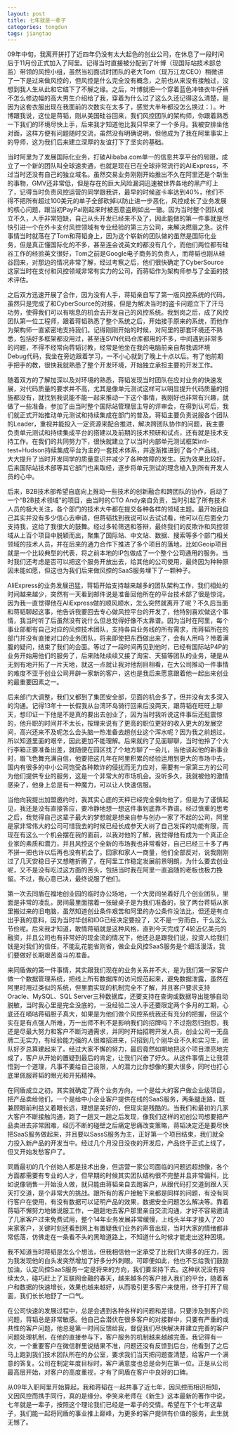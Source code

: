 ```yaml
---
layout: post
title: 七年就是一辈子
categories: tongdun
tags: jiangtao
---
```


09年中旬，我离开拼打了近四年仍没有太大起色的创业公司，在休息了一段时间后于11月份正式加入了阿里。记得当时直接被分配到了叶博（现国际站技术部总监）带领的风控小组，虽然当初面试时团队的老大Tom（现万江龙CEO）稍微讲了一下是过来做风控的，但风控是什么完全没有概念，之前也从来没有接触过，没想到我人生从此和它结下了不解之缘。之后，叶博就把一个穿着蓝色冲锋衣牛仔裤不怎么修边幅的高大男生介绍给了我，穿着为什么过了这么久还记得这么清楚，是因为这套衣服出现在我面前的次数实在太多了，感觉大半年都没怎么换过：）。叶博跟我说，这位是蒋韬，刚从美国硅谷回来，我们风控团队的架构师，你跟着熟悉一下我们的环境尽快上手，后来我才知道他比我只早来了一个多月。我被安排坐他对面，这样方便有问题随时交流，虽然没有明确说明，但他成为了我在阿里事实上的导师，这为我们后来建立深厚的友谊打下了坚实的基础。

当时阿里为了发展国际化业务，打破Alibaba.com单一的信息共享平台的局限，成立了一个新的团队叫全球速卖通，也就是现在已在全球非常流行的AliExpress，不过当时还没有自己的独立域名。虽然交易业务刚刚开始推出不久在阿里还是个新生的事物，GMV还非常低，但是存在的巨大风险漏洞迅速被世界各地的黑产盯上了，记得当时负责风控运营的同学跟我讲，最早的时候盗卡率达到40%，他们不得不把所有超过100美元的单子全部砍掉以防止进一步恶化，风控成长了业务发展的核心问题，跟当初PayPal刚起来时被恶意盗刷如出一辙。因为当时整个团队成立不久，人手非常短缺，自己从头开发已经来不及了，因此能做的第一件事就是尽快引进一个在外卡支付风控领域有专业经验的第三方公司，来解决燃眉之急。这件事情当时就落在了Tom和蒋韬身上，因为这个崭新的团队做的虽然是国际化业务，但是真正懂国际化的不多，甚至连会说英文的都没有几个，而他们两位都有硅谷工作的经验英文很好，Tom之前是Google电子商务的负责人，而蒋韬也刚从硅谷回来，对那边的情况非常了解，经过考察之后，他们很快确定了CyberSource这家当时在支付和风控领域非常有实力的公司，而蒋韬作为架构师参与了全面的技术评估。

之后双方迅速开展了合作，因为没有人手，蒋韬亲自写了第一版风控系统的代码，虽然只是完成了和CyberSource的对接，但是为解决当时的盗卡问题立下了汗马功劳，使得我们可以有喘息的机会去开发自己的风控系统。我到岗之后，成了风控团队第一位工程师，跟着蒋韬熟悉了整个系统之后，开始接手原来的系统，而他作为架构师一直紧密地支持我们。记得刚刚开始的时候，对阿里的那套环境还不熟悉，包括好多框架都没用过，甚至连SVN代码仓库都用的不多，中间遇到非常多的问题，不得不经常向蒋韬讨教，经常是他坐在我的电脑前亲自帮我调环境Debug代码，我坐在旁边跟着学习，一不小心就到了晚上十点以后。有了他前期手把手的教，很快我就熟悉了整个开发环境，开始独立承担主要的开发工作。

随着双方的了解加深以及对环境的熟悉，蒋韬发现当时团队在应对业务的快速发展，对代码质量的要求并不高，尤其是像单元测试这样可以明显提升代码质量的措施都没有，就找到我说能不能一起来推动一下这个事情，我刚好也非常有兴趣，就做了一些准备，参加了由当时整个国际站管理层主导的评审会，在得到认可后，我们就正式开始推动单元测试和持续集成在部门的普及。蒋韬主要负责说服各个团队的Leader，重视并能投入一定资源来配合推进，解决跨团队协作的问题，我主要负责单元测试和持续集成平台的搭建以及前期的技术预研和试点，还有就是技术支持工作。在我们的共同努力下，很快就建立了以当时内部单元测试框架intl-test+Hudson持续集成平台为主的一套技术体系，并逐渐推进到了各个产品线，大大提升了当时开发同学的质量意识并减少了各种故障的发生。因为效果比较好，后来国际站技术部等其它部门也来取经，逐步将单元测试的理念植入到所有开发人员的心中。

后来，B2B技术部希望自底向上推动一些技术的创新融合和跨团队的协作，启动了一个“B2B技术领域”的项目，由当时的CTO Andy亲自负责，当时引起了所有技术人员的极大关注，各个部门的技术大牛都在提交各种各样的领域主题。最开始我自己其实并没有多少信心去申请，但蒋韬找到我说可以去试试看，他可以在后面全力支持我，这给了我很大的鼓舞。经过多轮筛选和答辩，最终我们的反欺诈和风控领域从上百个项目中脱颖而出，聚集了国际站、中文站、数据、搜索等多个部门相关领域的技术人员，并在后来的通力合作下推进了多个项目的落地，比如Geoip项目就是一个比较典型的代表，将之前本地的IP包做成了一个整个公司通用的服务。当时我们还考虑是否可以把这个服务开放出去，给其他的公司使用，最终因为种种原因未能如愿，但这也为我们后来做风控的SaaS服务埋下了一颗种子。

AliExpress的业务发展迅猛，蒋韬开始支持越来越多的团队架构工作，我们相处的时间越来越少，突然有一天看到邮件说是准备回他所在的平台技术部了很是惊诧，因为我一直觉得他在AliExpress做的顺风顺水，怎么突然就离开了呢？不久后当面和蒋韬聊起这事，他告诉我要回去专心做风控平台的开发了，他特别喜欢做这个事情，我当时听了后虽然没有说什么但总觉得好像不太靠谱。因为当时在阿里，每个事业部都有自己对应的风控技术团队，支持各自业务线的所有需求，而蒋韬所在的部门并没有直接对口的业务团队，将来即使把东西做出来了，会有人用吗？带着满腹的疑问，结束了我们的会面。等过了一段时间再见到他时，已经有国际站P4P的业务开始用他们的服务了，后来陆陆续续又接了淘宝、天猫等团队的业务，硬是从无到有地开拓了一片天地，就这一点就让我对他刮目相看，在大公司推动一件事情的难度不亚于创业公司开辟一家新的客户，这也是我后来愿意跟着他一起出来创业的最重要因素之一。

后来部门大调整，我们又都到了集团安全部，见面的机会多了，但并没有太多深入的沟通。记得13年十一长假我从台湾环岛骑行回来后没两天，跟蒋韬在旺旺上聊天，想印证一下他是不是真的要出去创业了，因为当时我听说这件事后还挺震惊的，他升职的时间并不太长，按理来说有了更高的职位更好的收入更大的发展空间，高兴还来不及呢怎么会头脑一热准备去趟创业这个浑水呢？因为我之前趟过，所以知道里面的艰辛，因此更加不能理解。后来就约了见面聊聊，当时他拎了个大行李箱正要准备出差，就随便在园区找了个地方聊了一会儿，当他谈起他的新事业时，眉飞色舞充满自信，他要把这几年在阿里积累的经验运用到更大的市场中去，国内有很多的中小公司饱受各种欺诈的侵扰而无力应对，需要有一家第三方的公司为他们提供专业的服务，这是一个非常大的市场机会。没听多久，我就被他的激情感染了，他身上总是有一种魔力，可以让人快速信服。

当他向我提出加盟邀约时，我其实心底的天秤已经完全倒向他了，但是为了谨慎起见，我还是没有直接答应，要冷静地想一想这件事到底靠不靠谱。经过慎重的思考之后，我觉得自己这辈子最大的梦想就是想亲自参与创办一家了不起的公司，阿里是家非常伟大的公司可惜我去的时候已经长成参天大树了自己发挥的功能有限，而现在有这么一个机会摆在我的面前，以我对他的了解，我觉得他有成为一个真正企业家的素质和潜力，并且风控这个全新的市场我也非常看好，自己已经三十多了再不拼一把也许以后再也没有机会了。回家和家人一商量，他们全部反对，说我刚刚过了几天安稳日子又想瞎折腾了，在阿里工作稳定发展前景明朗，为什么要去创业呢，又不是没有吃过这方面的苦头，包括当时我在阿里一直追随的老板也极力挽留。不过，我心意已决，最终说服了他们。

第一次去同盾在福地创业园的临时办公场地，一个大房间坐着好几个创业团队，里面是非常的凌乱，房间最里面摆着一张破桌子是为我们准备的，放了两台蒋韬从家里搬过来的旧电脑，虽然知道创业条件艰苦和阿里的办公条件没法比，但还是有点出乎我的意料，因为当时华创和IDG已经决定要投了，又不是一穷而白，干么这么节俭呢。后来我才知道，敢情蒋韬就是这种风格，直到今天完成了4轮近亿美元的融资，并且公司也有非常好的现金流的情况下，他还总是跟我们说，投资人给我们钱是对我们的信任，不能乱花能省则省，做企业风控SaaS服务是个细活漫活，我们要做好长期艰苦奋斗的准备。

来同盾做的第一件事情，其实跟我们现在的业务关系并不大，是为我们第一家客户做一个数据管理系统，把线上所有数据库的访问规范起来，避免数据泄露，虽然在阿里时用过类似的系统，但里面实现的机制完全不了解，并且客户要求支持Oracle、MySQL、SQL Server三种数据库，还要支持在查询或数据导出能够自动脱敏，当时我心里是完全没底的，一没经验二没人手还要限定两个多月的工期，心底还在嘀咕蒋韬胆子真大，如果是为他们做个风控系统我还有充分的把握，但这个实在是有点强人所难，万一出师不利不是影响我们的招牌吗？不过抱怨归抱怨，我还是尽最大努力和客户不断沟通需求，并同时开始招聘开发人员，创业公司一无品牌二无实力，有经验能力强的人很难招进来，只招到几个刚毕业不久和实习生，团队好歹总算建起来了。经过大家不懈的努力，最后竟然如期地把这个项目漂亮地完成了，客户从开始的置疑到最后的肯定，让我们兴奋了好久。从这件事情上让我领悟到一个道理，凡事不要给自己设限，人的潜力比你想像的要大很多，同时也打心底里佩服蒋韬的眼光和开拓精神。

在同盾成立之初，其实就确定了两个业务方向，一个是给大的客户做企业级项目，把产品卖给他们，一个是给中小企业客户提供在线的SaaS服务，两条腿走路，既兼顾眼前利益又着眼长远，理想是美好的，但现实是残酷的。当我们和最初的几家大客户不断接触沟通，跑了一趟又一趟之后发现，像我们这样的初创公司想要把产品卖进去非常困难，经历不断的碰壁之后痛定思痛改变策略，蒋韬决定还是要尽快把SaaS服务做起来，并且要以SassS服务为主，正好第一个项目结束，我们就全力投入新产品的开发当中。经过几个月没日没夜的开发后，产品终于正式上线了，但又开始发愁客户了。

同盾最初的几个创始人都是技术出身，但运营一家公司面临的问题远超想像，各个方面都需要有专业的人才，但早期的时候其实团队结构很不完整并且非常偏科，比如说像销售一开始没人做，就只能由蒋韬亲自去跑客户，从跟代码打交道到跟人天天打交道，是个非常大的挑战。跟所有的客户接触下来都是同样的问题，有没有同行客户在使用，有没有数据可以证明产品的效果，数据安全问题怎么解决等。靠着蒋韬不懈努力地做说服工作，一趟趟地去客户那里亲自交流沟通，才好不容易邀请了几家客户过来免费试用，整个14年业务发展非常缓慢，上线头半年才接入了20来家客户，关键时刻还看到网上有置疑我们业务的声音出现，当时大家的情绪都非常低落，仿佛走在一条看不头的黑暗道路上，不知道什么时候才能走出这种困境。

我不知道当时蒋韬是怎么个想法，但我相信他一定承受了比我们大得多的压力，因为我发现他的白头发突然增加了好多分外刺眼。可即便如此，他也不忘给我们鼓励加油，认定风控SaaS服务一定是将来的方向，我们要坚持下去。这种状况没有持续太久，碰巧赶上了互联网金融的春天，越来越多的客户接入我们的平台，随着客户和数据的快速增长，效果也越来越好，从而吸引更多客户来使用，终于打开了局面，我们长长地舒了一口气。

在公司快速的发展过程中，总是会遇到各种各样的问题和差错，只要涉及到客户的问题，蒋韬总是非常敏感。他自己会潜伏在很多客户的对接群中，只要有严重的或共性的客户问题，他总是第一时间反馈给我，督促我们尽快解决并建立完善的客户问题处理机制，在他的直接参与下，客户服务的机制越来越越完善。我记得有一次，一个重要客户在微信群里说结果不准，问题还没有反馈到后台，他看到了之后马上跑到我们技术团队所在的办公室，要求我们当天把问题查清楚，给客户一个满意的答复。公司在制定年度目标时，客户满意度也总是会列在第一位。正是从公司最高层开始，对客户的高度重视，才有了同盾在客户中良好的口碑。

从09年入职阿里开始算起，我和蒋韬在一起共事了近七年，因风控而相识相知，又因风控而携手同行，真的是缘分。李笑来老师在《新生》这本最新的著作中说，七年就是一辈子，按照这个理论我们已经是一辈子的交情。希望在下个七年这辈子，我们能一起将同盾的事业推上巅峰，为更多的客户提供有价值的服务，此生就无憾了。